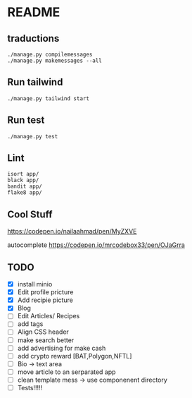 # README #


## traductions ##
```
./manage.py compilemessages
./manage.py makemessages --all
```
## Run tailwind ##
```
./manage.py tailwind start
```
## Run test ##
```
./manage.py test
```

## Lint ##
```
isort app/
black app/
bandit app/
flake8 app/
```


## Cool Stuff ##
https://codepen.io/nailaahmad/pen/MyZXVE

autocomplete
https://codepen.io/mrcodebox33/pen/OJaGrra


## TODO ##
 - [x] install minio
 - [x] Edit profile pricture
 - [x] Add recipie picture
 - [x] Blog
 - [ ] Edit Articles/ Recipes
 - [ ] add tags
 - [ ] Align CSS header
 - [ ] make search better
 - [ ] add advertising for make cash
 - [ ] add crypto reward [BAT,Polygon,NFTL]
 - [ ] Bio -> text area
 - [ ] move article to an serparated app
 - [ ] clean template mess -> use componenent directory
 - [ ] Tests!!!!!
